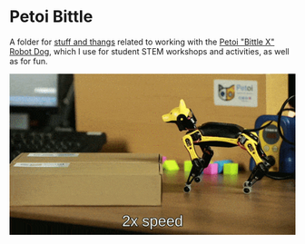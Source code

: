 # Petoi Bittle

A folder for [stuff and thangs](https://knowyourmeme.com/memes/subcultures/the-walking-dead#:~:text=Related%20Memes-,Stuff%20and%20Things,-%22Stuff%20and%20Things) related to working with the [Petoi "Bittle X" Robot Dog](https://www.petoi.com/), which I use for student STEM workshops and activities, as well as for fun.

![Walking](./images/walking.gif)
